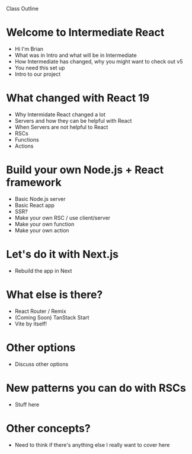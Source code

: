 Class Outline

# Welcome to Intermediate React

- Hi I'm Brian
- What was in Intro and what will be in Intermediate
- How Intermediate has changed, why you might want to check out v5
- You need this set up
- Intro to our project

# What changed with React 19

- Why Intermidate React changed a lot
- Servers and how they can be helpful with React
- When Servers are not helpful to React
- RSCs
- Functions
- Actions

# Build your own Node.js + React framework

- Basic Node.js server
- Basic React app
- SSR?
- Make your own RSC / use client/server
- Make your own function
- Make your own action

# Let's do it with Next.js

- Rebuild the app in Next

# What else is there?

- React Router / Remix
- (Coming Soon) TanStack Start
- Vite by itself!

# Other options

- Discuss other options

# New patterns you can do with RSCs

- Stuff here

# Other concepts?

- Need to think if there's anything else I really want to cover here
